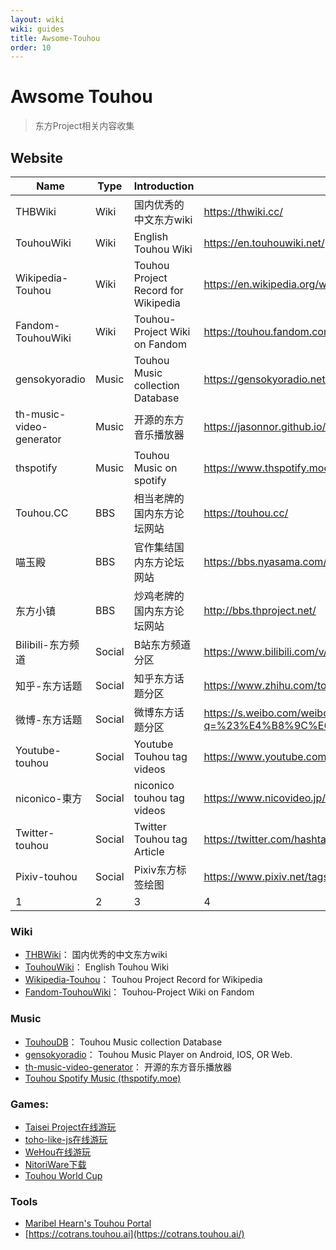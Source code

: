 ```yaml
---
layout: wiki
wiki: guides
title: Awsome-Touhou
order: 10
---
```


# Awsome Touhou

> 东方Project相关内容收集

## Website

| Name | Type | Introduction | Link |
| ---- | ---- | ---- | ---- |
| THBWiki | Wiki | 国内优秀的中文东方wiki | https://thwiki.cc/ |
| TouhouWiki | Wiki | English Touhou Wiki | https://en.touhouwiki.net/ |
| Wikipedia-Touhou | Wiki | Touhou Project Record for Wikipedia | https://en.wikipedia.org/wiki/Touhou_Project |
| Fandom-TouhouWiki | Wiki | Touhou-Project Wiki on Fandom | https://touhou.fandom.com |
| gensokyoradio | Music | Touhou Music collection Database | https://gensokyoradio.net/ |
| th-music-video-generator | Music | 开源的东方音乐播放器 | https://jasonnor.github.io/th-music-video-generator/ |
| thspotify | Music | Touhou Music on spotify | https://www.thspotify.moe/ |
| Touhou.CC | BBS | 相当老牌的国内东方论坛网站 | https://touhou.cc/ |
| 喵玉殿 | BBS | 官作集结国内东方论坛网站 | https://bbs.nyasama.com/ |
| 东方小镇 | BBS | 炒鸡老牌的国内东方论坛网站 | http://bbs.thproject.net/ |
| Bilibili-东方频道 | Social | B站东方频道分区 | https://www.bilibili.com/v/channel/166 |
| 知乎-东方话题 | Social | 知乎东方话题分区 | https://www.zhihu.com/topic/19701004/top-answers |
| 微博-东方话题 | Social | 微博东方话题分区 | https://s.weibo.com/weibo?q=%23%E4%B8%9C%E6%96%B9project%23 |
| Youtube-touhou | Social | Youtube Touhou tag videos | https://www.youtube.com/hashtag/touhou |
| niconico-東方 | Social | niconico touhou tag videos | https://www.nicovideo.jp/tag/%E6%9D%B1%E6%96%B9 |
| Twitter-touhou | Social | Twitter Touhou tag Article | https://twitter.com/hashtag/touhou |
| Pixiv-touhou | Social | Pixiv东方标签绘图 | https://www.pixiv.net/tags/touhou |
| 1 | 2 | 3 | 4 |

### Wiki
- [THBWiki](https://thwiki.cc/)： 国内优秀的中文东方wiki
- [TouhouWiki](https://en.touhouwiki.net/wiki/Touhou_Wiki)： English Touhou Wiki
- [Wikipedia-Touhou](https://en.wikipedia.org/wiki/Touhou_Project)： Touhou Project Record for Wikipedia
- [Fandom-TouhouWiki](https://touhou.fandom.com/wiki/Touhou_Wiki)： Touhou-Project Wiki on Fandom

### Music
- [TouhouDB](https://touhoudb.com/)： Touhou Music collection Database
- [gensokyoradio](https://gensokyoradio.net/)： Touhou Music Player on Android, IOS, OR Web.
- [th-music-video-generator](https://jasonnor.github.io/th-music-video-generator/)： 开源的东方音乐播放器
- [Touhou Spotify Music (thspotify.moe)](https://www.thspotify.moe/)

### Games:

- [Taisei Project在线游玩](https://play.taisei-project.org/)
- [toho-like-js在线游玩](https://touhou-public.github.io/toho-like-js/)
- [WeHou在线游玩](https://touhou-public.github.io/WeHou/)
- [NitoriWare下载](https://github.com/NitorInc/NitoriWare/releases/)
- [Touhou World Cup](https://touhouworldcup.com/)

### Tools

- [Maribel Hearn's Touhou Portal](https://maribelhearn.com/)
- [https://cotrans.touhou.ai](https://cotrans.touhou.ai/)

